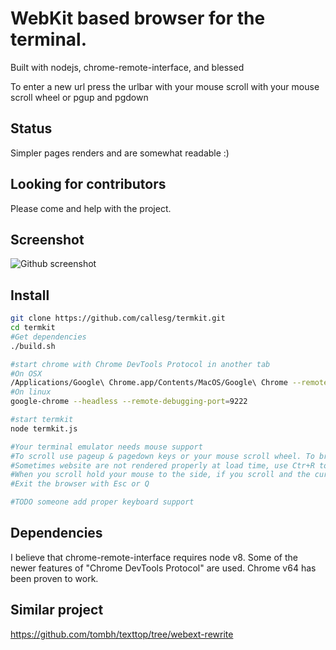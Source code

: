 # WebKit based browser for the terminal.
Built with nodejs, chrome-remote-interface, and blessed

To enter a new url press the urlbar with your mouse
scroll with your mouse scroll wheel or pgup and pgdown

## Status

Simpler pages renders and are somewhat readable :)

## Looking for contributors
Please come and help with the project.

## Screenshot

![Github screenshot](/misc/Github_rewrite.png)

## Install
```bash
git clone https://github.com/callesg/termkit.git
cd termkit
#Get dependencies
./build.sh

#start chrome with Chrome DevTools Protocol in another tab
#On OSX
/Applications/Google\ Chrome.app/Contents/MacOS/Google\ Chrome --remote-debugging-port=9222 --headless
#On linux
google-chrome --headless --remote-debugging-port=9222

#start termkit
node termkit.js

#Your terminal emulator needs mouse support
#To scroll use pageup & pagedown keys or your mouse scroll wheel. To browse to a website use the address bar or click on links. (the clicking is not perfect and does not always work TODO someone FIX clicking)
#Sometimes website are not rendered properly at load time, use Ctr+R to refresh the render.
#When you scroll hold your mouse to the side, if you scroll and the cursor is above a link the page will not scroll.
#Exit the browser with Esc or Q

#TODO someone add proper keyboard support

```
## Dependencies
I believe that chrome-remote-interface requires node v8.
Some of the newer features of "Chrome DevTools Protocol" are used. Chrome v64 has been proven to work.


## Similar project

https://github.com/tombh/texttop/tree/webext-rewrite

